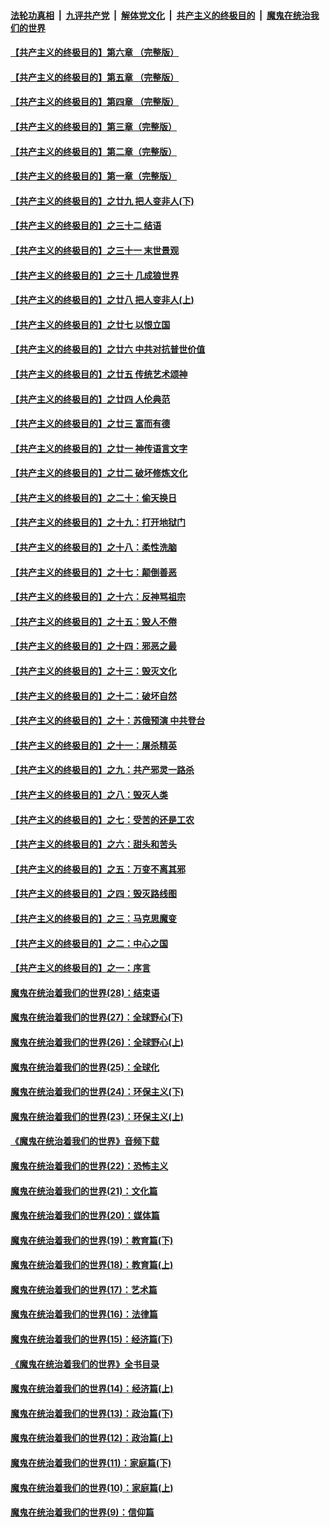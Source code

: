 ####  [法轮功真相](../../../../basic/blob/master/README.md?t=04070901) &nbsp;|&nbsp; [九评共产党](../../../../9ping.md/blob/master/README.md?t=04070901) &nbsp;|&nbsp; [解体党文化](../../../../jtdwh.md/blob/master/README.md?t=04070901)  &nbsp;|&nbsp; [共产主义的终极目的](../../../../gczydzjmd.md/blob/master/README.md?t=04070901) &nbsp;|&nbsp; [魔鬼在统治我们的世界](../../../../mgztzwmdsj.md/blob/master/README.md?t=04070901) 

#### [【共产主义的终极目的】第六章 （完整版）](../pages/nsc422/n11428913.md?t=04070901) 

#### [【共产主义的终极目的】第五章 （完整版）](../pages/nsc422/n11428912.md?t=04070901) 

#### [【共产主义的终极目的】第四章 （完整版）](../pages/nsc422/n11428907.md?t=04070901) 

#### [【共产主义的终极目的】第三章（完整版）](../pages/nsc422/n11428848.md?t=04070901) 

#### [【共产主义的终极目的】第二章（完整版）](../pages/nsc422/n11428831.md?t=04070901) 

#### [【共产主义的终极目的】第一章（完整版）](../pages/nsc422/n11417651.md?t=04070901) 

#### [【共产主义的终极目的】之廿九 把人变非人(下)](../pages/nsc422/n11344140.md?t=04070901) 

#### [【共产主义的终极目的】之三十二 结语](../pages/nsc422/n11360535.md?t=04070901) 

#### [【共产主义的终极目的】之三十一 末世景观](../pages/nsc422/n11351129.md?t=04070901) 

#### [【共产主义的终极目的】之三十 几成狼世界](../pages/nsc422/n11348280.md?t=04070901) 

#### [【共产主义的终极目的】之廿八 把人变非人(上)](../pages/nsc422/n11340492.md?t=04070901) 

#### [【共产主义的终极目的】之廿七 以恨立国](../pages/nsc422/n11336944.md?t=04070901) 

#### [【共产主义的终极目的】之廿六 中共对抗普世价值](../pages/nsc422/n11324785.md?t=04070901) 

#### [【共产主义的终极目的】之廿五 传统艺术颂神](../pages/nsc422/n11296396.md?t=04070901) 

#### [【共产主义的终极目的】之廿四 人伦典范](../pages/nsc422/n11296397.md?t=04070901) 

#### [【共产主义的终极目的】之廿三 富而有德](../pages/nsc422/n11283598.md?t=04070901) 

#### [【共产主义的终极目的】之廿一 神传语言文字](../pages/nsc422/n11263265.md?t=04070901) 

#### [【共产主义的终极目的】之廿二 破坏修炼文化](../pages/nsc422/n11245728.md?t=04070901) 

#### [【共产主义的终极目的】之二十：偷天换日](../pages/nsc422/n11238846.md?t=04070901) 

#### [【共产主义的终极目的】之十九：打开地狱门](../pages/nsc422/n11206376.md?t=04070901) 

#### [【共产主义的终极目的】之十八：柔性洗脑](../pages/nsc422/n11199994.md?t=04070901) 

#### [【共产主义的终极目的】之十七：颠倒善恶](../pages/nsc422/n11179782.md?t=04070901) 

#### [【共产主义的终极目的】之十六：反神骂祖宗](../pages/nsc422/n11166798.md?t=04070901) 

#### [【共产主义的终极目的】之十五：毁人不倦](../pages/nsc422/n11166792.md?t=04070901) 

#### [【共产主义的终极目的】之十四：邪恶之最](../pages/nsc422/n11150249.md?t=04070901) 

#### [【共产主义的终极目的】之十三：毁灭文化](../pages/nsc422/n11135227.md?t=04070901) 

#### [【共产主义的终极目的】之十二：破坏自然](../pages/nsc422/n11135214.md?t=04070901) 

#### [【共产主义的终极目的】之十：苏俄预演 中共登台](../pages/nsc422/n11118424.md?t=04070901) 

#### [【共产主义的终极目的】之十一：屠杀精英](../pages/nsc422/n11118442.md?t=04070901) 

#### [【共产主义的终极目的】之九：共产邪灵一路杀](../pages/nsc422/n11114139.md?t=04070901) 

#### [【共产主义的终极目的】之八：毁灭人类](../pages/nsc422/n11108503.md?t=04070901) 

#### [【共产主义的终极目的】之七：受苦的还是工农](../pages/nsc422/n11101809.md?t=04070901) 

#### [【共产主义的终极目的】之六：甜头和苦头](../pages/nsc422/n11096971.md?t=04070901) 

#### [【共产主义的终极目的】之五：万变不离其邪](../pages/nsc422/n11091285.md?t=04070901) 

#### [【共产主义的终极目的】之四：毁灭路线图](../pages/nsc422/n11086284.md?t=04070901) 

#### [【共产主义的终极目的】之三：马克思魔变](../pages/nsc422/n11061941.md?t=04070901) 

#### [【共产主义的终极目的】之二：中心之国](../pages/nsc422/n11047728.md?t=04070901) 

#### [【共产主义的终极目的】之一：序言](../pages/nsc422/n11086077.md?t=04070901) 

#### [魔鬼在统治着我们的世界(28)：结束语](../pages/nsc422/n10936246.md?t=04070901) 

#### [魔鬼在统治着我们的世界(27)：全球野心(下)](../pages/nsc422/n10928319.md?t=04070901) 

#### [魔鬼在统治着我们的世界(26)：全球野心(上)](../pages/nsc422/n10900318.md?t=04070901) 

#### [魔鬼在统治着我们的世界(25)：全球化](../pages/nsc422/n10788205.md?t=04070901) 

#### [魔鬼在统治着我们的世界(24)：环保主义(下)](../pages/nsc422/n10695307.md?t=04070901) 

#### [魔鬼在统治着我们的世界(23)：环保主义(上)](../pages/nsc422/n10688613.md?t=04070901) 

#### [《魔鬼在统治着我们的世界》音频下载](../pages/nsc422/n10635553.md?t=04070901) 

#### [魔鬼在统治着我们的世界(22)：恐怖主义](../pages/nsc422/n10614727.md?t=04070901) 

#### [魔鬼在统治着我们的世界(21)：文化篇](../pages/nsc422/n10597706.md?t=04070901) 

#### [魔鬼在统治着我们的世界(20)：媒体篇](../pages/nsc422/n10586579.md?t=04070901) 

#### [魔鬼在统治着我们的世界(19)：教育篇(下)](../pages/nsc422/n10564808.md?t=04070901) 

#### [魔鬼在统治着我们的世界(18)：教育篇(上)](../pages/nsc422/n10526970.md?t=04070901) 

#### [魔鬼在统治着我们的世界(17)：艺术篇](../pages/nsc422/n10499093.md?t=04070901) 

#### [魔鬼在统治着我们的世界(16)：法律篇](../pages/nsc422/n10485969.md?t=04070901) 

#### [魔鬼在统治着我们的世界(15)：经济篇(下)](../pages/nsc422/n10469975.md?t=04070901) 

#### [《魔鬼在统治着我们的世界》全书目录](../pages/nsc422/n10464261.md?t=04070901) 

#### [魔鬼在统治着我们的世界(14)：经济篇(上)](../pages/nsc422/n10457370.md?t=04070901) 

#### [魔鬼在统治着我们的世界(13)：政治篇(下)](../pages/nsc422/n10448270.md?t=04070901) 

#### [魔鬼在统治着我们的世界(12)：政治篇(上)](../pages/nsc422/n10444576.md?t=04070901) 

#### [魔鬼在统治着我们的世界(11)：家庭篇(下)](../pages/nsc422/n10440961.md?t=04070901) 

#### [魔鬼在统治着我们的世界(10)：家庭篇(上)](../pages/nsc422/n10435448.md?t=04070901) 

#### [魔鬼在统治着我们的世界(9)：信仰篇](../pages/nsc422/n10432159.md?t=04070901) 

